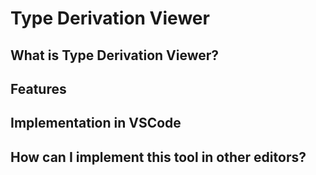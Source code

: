 # Type Derivation Viewer

## What is Type Derivation Viewer?

## Features

## Implementation in VSCode

## How can I implement this tool in other editors?
